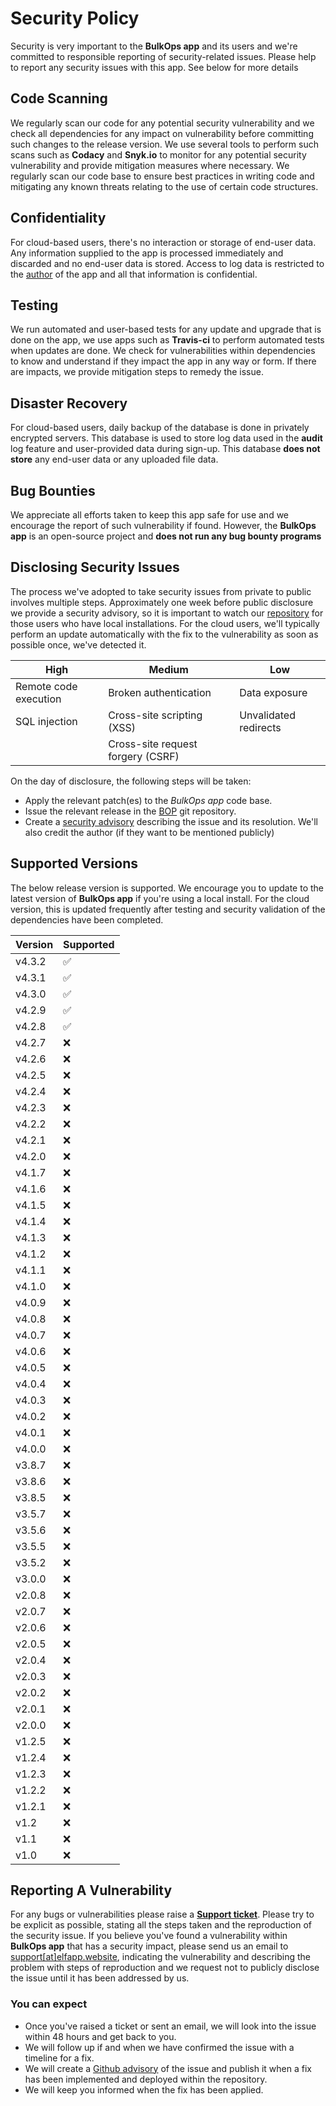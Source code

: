 # Security Policy

Security is very important to the **BulkOps app** and its users and we're committed to responsible reporting of security-related issues. Please help to report any security issues with this app. See below for more details

## Code Scanning
We regularly scan our code for any potential security vulnerability and we check all dependencies for any impact on vulnerability before committing such changes to the release version. We use several tools to perform such scans such as **Codacy** and **Snyk.io** to monitor for any potential security vulnerability and provide mitigation measures where necessary. We regularly scan our code base to ensure best practices in writing code and mitigating any known threats relating to the use of certain code structures.

## Confidentiality
For cloud-based users, there's no interaction or storage of end-user data. Any information supplied to the app is processed immediately and discarded and no end-user data is stored. Access to log data is restricted to the [author](https://github.com/princenyeche) of the app and all that information is confidential.

## Testing
We run automated and user-based tests for any update and upgrade that is done on the app, we use apps such as **Travis-ci** to perform automated tests when updates are done. We check for vulnerabilities within dependencies to know and understand if they impact the app in any way or form. If there are impacts, we provide mitigation steps to remedy the issue.

## Disaster Recovery
For cloud-based users, daily backup of the database is done in privately encrypted servers. This database is used to store log data used in the **audit** log feature and user-provided data during sign-up. This database **does not store** any end-user data or any uploaded file data.


## Bug Bounties
We appreciate all efforts taken to keep this app safe for use and we encourage the report of such vulnerability if found. However, the **BulkOps app** is an open-source project and **does not run any bug bounty programs**


## Disclosing Security Issues
The process we've adopted to take security issues from private to public involves multiple steps.
Approximately one week before public disclosure we provide a security advisory, so it is important to watch our [repository](https://github.com/princenyeche/BOP) for those users who have local installations. For the cloud users, we'll typically perform an update automatically with the fix to the vulnerability as soon as possible once, we've detected it.

| High | Medium                 | Low |
| ------- | ------------------ |--------|
| Remote code execution    | Broken authentication | Data exposure |
| SQL injection    | Cross-site scripting (XSS) | Unvalidated redirects |
|   | Cross-site request forgery (CSRF) | |

On the day of disclosure, the following steps will be taken:
- Apply the relevant patch(es) to the *BulkOps app* code base.
- Issue the relevant release in the [BOP](https://github.com/princenyeche/BOP) git repository.
- Create a [security advisory](https://github.com/princenyeche/BOP/security/advisories) describing the issue and its resolution. We'll also credit the author (if they want to be mentioned publicly)


## Supported Versions

The below release version is supported. We encourage you to update to the latest version of **BulkOps app** if you're using a local install. For the cloud version, this is updated frequently after testing and security validation of the dependencies have been completed.

| Version | Supported          |
| ------- | ------------------ |
| v4.3.2    | :white_check_mark: |
| v4.3.1    | :white_check_mark: |
| v4.3.0    | :white_check_mark: |
| v4.2.9    | :white_check_mark: |
| v4.2.8    | :white_check_mark: |
| v4.2.7    | :x: |
| v4.2.6    | :x: |
| v4.2.5    | :x: |
| v4.2.4    | :x: |
| v4.2.3    | :x: |
| v4.2.2    | :x: |
| v4.2.1    | :x: |
| v4.2.0    | :x: |
| v4.1.7    | :x: |
| v4.1.6    | :x: |
| v4.1.5    | :x: |
| v4.1.4    | :x: |
| v4.1.3    | :x: |
| v4.1.2    | :x: |
| v4.1.1    | :x: |
| v4.1.0    | :x: |
| v4.0.9    | :x: |
| v4.0.8    | :x: |
| v4.0.7    | :x: |
| v4.0.6    | :x: |
| v4.0.5    | :x: |
| v4.0.4    | :x: |
| v4.0.3    | :x: |
| v4.0.2    | :x: |
| v4.0.1    | :x: |
| v4.0.0    | :x: |
| v3.8.7    | :x: |
| v3.8.6    | :x: |
| v3.8.5    | :x: |
| v3.5.7    | :x: |
| v3.5.6    | :x: |
| v3.5.5    | :x: |
| v3.5.2    | :x: |
| v3.0.0    | :x: |
| v2.0.8    | :x: |
| v2.0.7    | :x: |
| v2.0.6    | :x: |
| v2.0.5    | :x: |
| v2.0.4    | :x: |
| v2.0.3    | :x: |
| v2.0.2    | :x: |
| v2.0.1    | :x: |
| v2.0.0    | :x: |
| v1.2.5    | :x: |
| v1.2.4    | :x: |
| v1.2.3    | :x: |
| v1.2.2    | :x: |
| v1.2.1    | :x: |
| v1.2    | :x: |
| v1.1    | :x: |
| v1.0    | :x: |


## Reporting A Vulnerability

For any bugs or vulnerabilities please raise a **[Support ticket](https://elfapp.website/support)**. Please try to be explicit as possible, stating all the steps taken and the reproduction of the security issue. If you believe you've found a vulnerability within **BulkOps app** that has a security impact, please send us an email to [support[at]elfapp.website](mailto:support%40elfapp.website), indicating the vulnerability and describing the problem with steps of reproduction and we request not to publicly disclose the issue until it has been addressed by us.  

### You can expect
- Once you've raised a ticket or sent an email, we will look into the issue within 48 hours and get back to you. 
- We will follow up if and when we have confirmed the issue with a timeline for a fix.
- We will create a [Github advisory](https://github.com/princenyeche/BOP/security/advisories) of the issue and publish it when a fix has been implemented and deployed within the repository.
- We will keep you informed when the fix has been applied.
